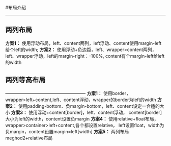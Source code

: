 #布局介绍
________________
## 两列布局
**方案1：**
  使用浮动布局，left、content两列，left浮动、content使用margin-left给个left的width;
**方案2：**
  使用浮动+负边距，left、wrapper>content两列，left、wrapper浮动，left的margin-right：-100%,
content有个margin-left给left的width

## 两列等高布局
——————————————————
 **方案1：**
  使用border，wrapper>left+content,left、content浮动，wrapper的border为left的width
 **方案2：**
  使用padding-bottom、负margin-bottom，left、content设定一合适的大小
 **方案3：**
  使用浮动+content[border]，left、content浮动，
content[border]大小为left的width，content设置负margin
 **方案4：**
  使用relative+float布局，wrapper>container>left+content,各个都设置relative，
left设置float，width为负margin，content设置margin=left[width]
 **方案5：**
  两列布局meghod2+relative布局 

